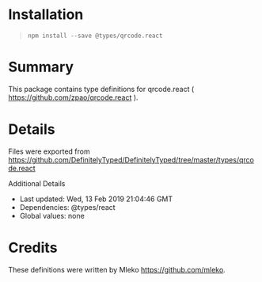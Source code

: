 # Installation
> `npm install --save @types/qrcode.react`

# Summary
This package contains type definitions for qrcode.react ( https://github.com/zpao/qrcode.react ).

# Details
Files were exported from https://github.com/DefinitelyTyped/DefinitelyTyped/tree/master/types/qrcode.react

Additional Details
 * Last updated: Wed, 13 Feb 2019 21:04:46 GMT
 * Dependencies: @types/react
 * Global values: none

# Credits
These definitions were written by Mleko <https://github.com/mleko>.
